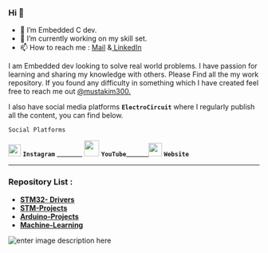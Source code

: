 
### Hi 👋

- 🔭 I’m  Embedded C dev.
- 🌱 I’m currently working on my skill set.
- 📫 How to reach me : [Mail](mailto:mustakim3000@gmail.com) &[ LinkedIn](https://www.linkedin.com/in/mustakim300/) 

I am Embedded dev looking to solve real world problems. I have passion for learning and sharing my knowledge with others.
Please Find all the my work repository. If you found any difficulty in something which I have created feel free to reach me out [@mustakim300.](https://github.com/mustakim300/)

I also have social media platforms  **`ElectroCircuit`**  where I regularly publish all the content, you can find below.

    Social Platforms
    
[<img  src="https://user-images.githubusercontent.com/68029648/184535879-0c17d90b-c138-4e1f-a84a-209537742a0c.png"  width="25"  height="24">](https://instagram.com/electrocircuit_) **`Instagram`**  ________  [<img  src="https://user-images.githubusercontent.com/68029648/185141493-5b881e5a-8195-41c7-92f6-64d399ae1298.png"  width="30"  height="32">](https://m.youtube.com/c/ElectroCircuit) **`YouTube`**_______[<img  src="https://user-images.githubusercontent.com/68029648/185141443-203d7bee-d1a2-4ca5-b8a4-e90a57a48e8e.png"  width="27"  height="27">](https://electrocircuit.net/)  **`Website`**

---
### Repository List :
- [**STM32- Drivers**](https://github.com/mustakim300/STM32F103C8-Divers)
- [**STM-Projects**](https://github.com/mustakim300/STM-Projects)
- **[Arduino-Projects](https://github.com/mustakim300/Arduino-Projects)**
- [**Machine-Learning**](https://github.com/mustakim300/Machine-Learning)


![enter image description here](https://github-readme-stats.vercel.app/api/top-langs/?username=mustakim300&layout=compact)
